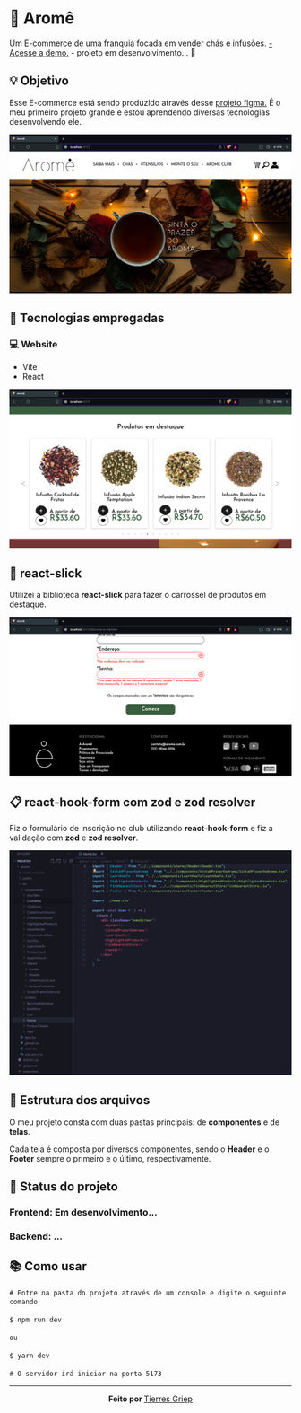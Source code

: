 # 🍵 Aromê

<p>Um E-commerce de uma franquia focada em vender chás e infusões. <a href='https://arome-gzym5l4ql-tierres-projects.vercel.app/'>- Acesse a demo.</a> - projeto em desenvolvimento... 🚧</p> 

## 💡 Objetivo

<p>Esse E-commerce está sendo produzido através desse <a href='https://www.figma.com/file/f3fkNm6wy74DNAVnucpb6TUD/site-arome?type=design&node-id=0%3A1&mode=design&t=HVve7kprLR3uc6fX-1'>projeto figma.</a> É o meu primeiro projeto grande e estou aprendendo diversas tecnologias desenvolvendo ele.</p>


![Layout do E-commerce - 1](screenshot_1.png)

 
## 🔧 Tecnologias empregadas
### 💻 Website

<ul>
 <li>Vite</li>
 <li>React</li>
</ul>



![Layout do E-commerce - 1](screenshot_2.png)


## 🎠 react-slick

<p>Utilizei a biblioteca <strong>react-slick</strong> para fazer o carrossel de produtos em destaque.</p>



![Layout do E-commerce - 1](screenshot_3.png)


## 📋 react-hook-form com zod e zod resolver

<p>Fiz o formulário de inscrição no club utilizando <strong>react-hook-form</strong> e fiz a validação com <strong>zod</strong> e <strong>zod resolver</strong>.</p>



![Layout do E-commerce - 1](screenshot_4.png)


## 🧱 Estrutura dos arquivos
<p>O meu projeto consta com duas pastas principais: de <strong>componentes</strong> e de <strong>telas</strong>.</p>
<p>Cada tela é composta por diversos componentes, sendo o <strong>Header</strong> e o <strong>Footer</strong> sempre o primeiro e o último, respectivamente.</p>

## 🚧 Status do projeto
### Frontend: Em desenvolvimento...
### Backend: ...

## 📚 Como usar

```
# Entre na pasta do projeto através de um console e digite o seguinte comando

$ npm run dev

ou

$ yarn dev

# O servidor irá iniciar na porta 5173
```

<hr>

<p align="center"><strong>Feito por </strong><a href='https://www.linkedin.com/in/tierres-griep-23131621a/'>Tierres Griep</a></p>
